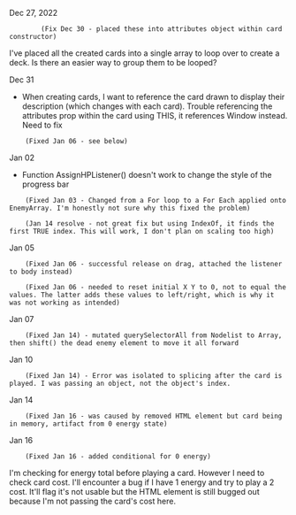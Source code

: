 Dec 27, 2022

<!-- I've created a Card class then extended this class for Attacks and Defenses. What about cards that deal damage and then get defense at same time? -->
            (Fix Dec 30 - placed these into attributes object within card constructor)
I've placed all the created cards into a single array to loop over to create a deck. Is there an easier way to group them to be looped?

Dec 31
- When creating cards, I want to reference the card drawn to display their description (which changes with each card). Trouble referencing the attributes prop within the card using THIS, it references Window instead. Need to fix
<!-- - Mousedown event and differentiate it between a drag event.  -->
<!-- - Successfully able to reset the card's position based on its inital X Y, but the eventlistener for the body remains -->
        (Fixed Jan 06 - see below)

Jan 02 
- Function AssignHPListener() doesn't work to change the style of the progress bar
<!-- - Getting TypeError: cannot read properties of undefined (reading: id) when modifying the enemy HPs. Unsure why? -->
        (Fixed Jan 03 - Changed from a For loop to a For Each applied onto EnemyArray. I'm honestly not sure why this fixed the problem)
<!-- - When DiscardUsedCard() is called, the correct HTML element is removed. However since I'm using 'splice' and finding the first valid index, it'll remove the wrong array index typically -->
        (Jan 14 resolve - not great fix but using IndexOf, it finds the first TRUE index. This will work, I don't plan on scaling too high)

Jan 05 
<!-- - Still working on mousedrag. Successfully removed event listener for the card following the cursor on mouseup. -->
        (Fixed Jan 06 - successful release on drag, attached the listener to body instead)
<!-- - Trying to reset the card to its initial position on mouseup, however the mousemove listener is being run and its value is being considered, sending the element erroneously. -->
        (Fixed Jan 06 - needed to reset initial X Y to 0, not to equal the values. The latter adds these values to left/right, which is why it was not working as intended)

Jan 07 
<!-- - Enemy.takeDamage() does not update the HTML element properly. -->
        (Fixed Jan 14) - mutated querySelectorAll from Nodelist to Array, then shift() the dead enemy element to move it all forward
Jan 10
<!-- - When using 'block' first, the next move will always be BLOCK even if it's not. This bug doesn't exist for attack, then block. However this works if played from 0 -> 5 index, not descending? -->
        (Fixed Jan 14) - Error was isolated to splicing after the card is played. I was passing an object, not the object's index.

Jan 14
<!-- When right clicking to de-select a card from play, the card is still in memory and the next card played will always be that card -->
        (Fixed Jan 16 - was caused by removed HTML element but card being in memory, artifact from 0 energy state)

Jan 16
<!-- At no energy, left clicking the card will not trigger the card but will still remove the HTML element. It remains in memory, in hand array -->
        (Fixed Jan 16 - added conditional for 0 energy)
I'm checking for energy total before playing a card. However I need to check card cost. I'll encounter a bug if I have 1 energy and try to play a 2 cost. It'll flag it's not usable but the HTML element is still bugged out because I'm not passing the card's cost here. 